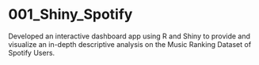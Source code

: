 # 001_Shiny_Spotify
Developed an interactive dashboard app using R and Shiny to provide and visualize an in-depth descriptive analysis on the Music Ranking Dataset of Spotify Users.
